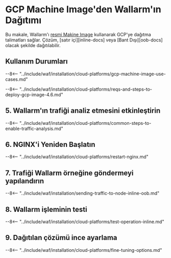 # GCP Machine Image'den Wallarm'ın Dağıtımı

Bu makale, Wallarm'ı [resmi Makine Image](https://console.cloud.google.com/launcher/details/wallarm-node-195710/wallarm-node) kullanarak GCP'ye dağıtma talimatları sağlar. Çözüm, [satır içi][inline-docs] veya [Bant Dışı][oob-docs] olacak şekilde dağıtılabilir.

## Kullanım Durumları

--8<-- "../include/waf/installation/cloud-platforms/gcp-machine-image-use-cases.md"

--8<-- "../include/waf/installation/cloud-platforms/reqs-and-steps-to-deploy-gcp-image-4.6.md"

## 5. Wallarm'ın trafiği analiz etmesini etkinleştirin

--8<-- "../include/waf/installation/cloud-platforms/common-steps-to-enable-traffic-analysis.md"

## 6. NGINX'i Yeniden Başlatın

--8<-- "../include/waf/installation/cloud-platforms/restart-nginx.md"

## 7. Trafiği Wallarm örneğine göndermeyi yapılandırın

--8<-- "../include/waf/installation/sending-traffic-to-node-inline-oob.md"

## 8. Wallarm işleminin testi

--8<-- "../include/waf/installation/cloud-platforms/test-operation-inline.md"

## 9. Dağıtılan çözümü ince ayarlama

--8<-- "../include/waf/installation/cloud-platforms/fine-tuning-options.md"